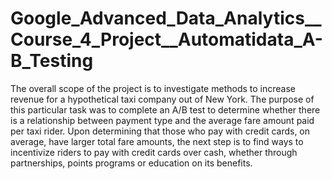# Google_Advanced_Data_Analytics__Course_4_Project__Automatidata_A-B_Testing

The overall scope of the project is to investigate methods to increase revenue for a hypothetical taxi company out of New York. The purpose of this particular task was to complete an A/B test to determine whether there is a relationship between payment type and the average fare amount paid per taxi rider. Upon determining that those who pay with credit cards, on average, have larger total fare amounts, the next step is to find ways to incentivize riders to pay with credit cards over cash, whether through partnerships, points programs or education on its benefits.